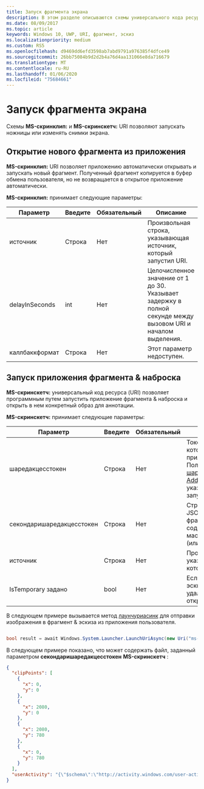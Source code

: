 ```yaml
---
title: Запуск фрагмента экрана
description: В этом разделе описываются схемы универсального кода ресурса (URI) MS-скринклип и MS-скринскетч. Приложение может использовать эти схемы URI для запуска фрагмента & эскиза или для открытия нового фрагмента.
ms.date: 08/09/2017
ms.topic: article
keywords: Windows 10, UWP, URI, фрагмент, эскиз
ms.localizationpriority: medium
ms.custom: RS5
ms.openlocfilehash: d9469dd6efd3598ab7abd9791a976385f4dfce49
ms.sourcegitcommit: 26bb75084b9d2d2b4a76d4aa131066e8da716679
ms.translationtype: MT
ms.contentlocale: ru-RU
ms.lasthandoff: 01/06/2020
ms.locfileid: "75684661"
---
```

# <a name="launch-screen-snipping"></a>Запуск фрагмента экрана

Схемы **MS-скринклип:** и **MS-скринскетч:** URI позволяют запускать ножницы или изменять снимки экрана.

## <a name="open-a-new-snip-from-your-app"></a>Открытие нового фрагмента из приложения

**MS-скринклип:** URI позволяет приложению автоматически открывать и запускать новый фрагмент. Полученный фрагмент копируется в буфер обмена пользователя, но не возвращается в открытое приложение автоматически.

**MS-скринклип:** принимает следующие параметры:

| Параметр | Введите | Обязательный | Описание |
| --- | --- | --- | --- |
| источник | Строка | Нет | Произвольная строка, указывающая источник, который запустил URI. |
| delayInSeconds | int | Нет | Целочисленное значение от 1 до 30. Указывает задержку в полной секунде между вызовом URI и началом выделения. |
| каллбаккформат | Строка | Нет | Этот параметр недоступен. |

## <a name="launching-the-snip--sketch-app"></a>Запуск приложения фрагмента & наброска

**MS-скринскетч:** универсальный код ресурса (URI) позволяет программным путем запустить приложение фрагмента & наброска и открыть в нем конкретный образ для аннотации.

**MS-скринскетч:** принимает следующие параметры:

| Параметр | Введите | Обязательный | Описание |
| --- | --- | --- | --- |
| шаредакцесстокен | Строка | Нет | Токен, определяющий файл, который должен быть открыт в приложении & эскиза. Получено из [шаредсторажеакцессманажер. AddFile](https://docs.microsoft.com/uwp/api/windows.applicationmodel.datatransfer.sharedstorageaccessmanager.addfile). Если этот параметр не указан, приложение будет запущено без открытия файла. |
| секондаришаредакцесстокен | Строка | Нет | Строка, идентифицирующая JSON-файл с метаданными о фрагменте. Метаданные могут содержать поле **клиппоинтс** с массивом координат x, y и (или) [усерактивити](https://docs.microsoft.com/uwp/api/windows.applicationmodel.useractivities.useractivity). |
| источник | Строка | Нет | Произвольная строка, указывающая источник, который запустил URI. |
| IsTemporary задано | bool | Нет | Если задано значение true, эскиз экрана будет пытаться удалить файл после его открытия. |

В следующем примере вызывается метод [лаунчуриасинк](https://docs.microsoft.com/uwp/api/Windows.System.Launcher#Windows_System_Launcher_LaunchUriAsync_Windows_Foundation_Uri_) для отправки изображения в фрагмент & эскиза из приложения пользователя.

```csharp

bool result = await Windows.System.Launcher.LaunchUriAsync(new Uri("ms-screensketch:edit?source=MyApp&isTemporary=false&sharedAccessToken=2C37ADDA-B054-40B5-8B38-11CED1E1A2D"));

```

В следующем примере показано, что может содержать файл, заданный параметром **секондаришаредакцесстокен** **MS-скринскетч** :

```json
{
  "clipPoints": [
    {
      "x": 0,
      "y": 0
    },
    {
      "x": 2080,
      "y": 0
    },
    {
      "x": 2080,
      "y": 780
    },
    {
      "x": 0,
      "y": 780
    }
  ],
  "userActivity": "{\"$schema\":\"http://activity.windows.com/user-activity.json\",\"UserActivity\":\"type\",\"1.0\":\"version\",\"cross-platform-identifiers\":[{\"platform\":\"windows_universal\",\"application\":\"Microsoft.MicrosoftEdge_8wekyb3d8bbwe!MicrosoftEdge\"},{\"platform\":\"host\",\"application\":\"edge.activity.windows.com\"}],\"activationUrl\":\"microsoft-edge:https://support.microsoft.com/help/13776/windows-use-snipping-tool-to-capture-screenshots\",\"contentUrl\":\"https://support.microsoft.com/help/13776/windows-use-snipping-tool-to-capture-screenshots\",\"visualElements\":{\"attribution\":{\"iconUrl\":\"https://www.microsoft.com/favicon.ico?v2\",\"alternateText\":\"microsoft.com\"},\"description\":\"https://support.microsoft.com/help/13776/windows-use-snipping-tool-to-capture-screenshots\",\"backgroundColor\":\"#FF0078D7\",\"displayText\":\"Use snipping tool to capture screenshots - Windows Help\",\"content\":{\"$schema\":\"http://adaptivecards.io/schemas/adaptive-card.json\",\"type\":\"AdaptiveCard\",\"version\":\"1.0\",\"body\":[{\"type\":\"Container\",\"items\":[{\"type\":\"TextBlock\",\"text\":\"Use snipping tool to capture screenshots - Windows Help\",\"weight\":\"bolder\",\"size\":\"large\",\"wrap\":true,\"maxLines\":3},{\"type\":\"TextBlock\",\"text\":\"https://support.microsoft.com/help/13776/windows-use-snipping-tool-to-capture-screenshots\",\"size\":\"normal\",\"wrap\":true,\"maxLines\":3}]}]}},\"isRoamable\":true,\"appActivityId\":\"https://support.microsoft.com/help/13776/windows-use-snipping-tool-to-capture-screenshots\"}"
}

```
